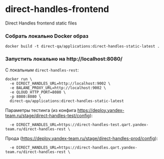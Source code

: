 direct-handles-frontend
=======================

Direct Handles frontend static files

### Собрать локально Docker образ
```
docker build -t direct-qa/applications:direct-handles-static-latest .
```

### Запустить локально на http://localhost:8080/
С локальным `direct-handles-rest`:
```
docker run \
  -e DIRECT_HANDLES_URL=http://localhost:9002 \
  -e BALANE_PROXY_URL=http://localhost:9002 \
  -e QLOUD_HTTP_PORT=8080 \
  -p 8080:8080 \ 
  direct-qa/applications:direct-handles-static-latest
```
Параметры тестинга (из конфига https://deploy.yandex-team.ru/stage/direct-handles-test/config):
```
  -e DIRECT_HANDLES_URL=https://direct-handles-test.qart.yandex-team.ru/direct-handles-rest \
```
Прода (https://deploy.yandex-team.ru/stage/direct-handles-prod/config):
```
  -e DIRECT_HANDLES_URL=https://direct-handles.qart.yandex-team.ru/direct-handles-rest \
```
